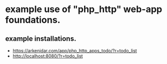# example use of "php_http" web-app foundations.
## example installations.
- <https://arkenidar.com/app/php_http_apps_todo/?r=todo_list>
- <http://localhost:8080/?r=todo_list>
